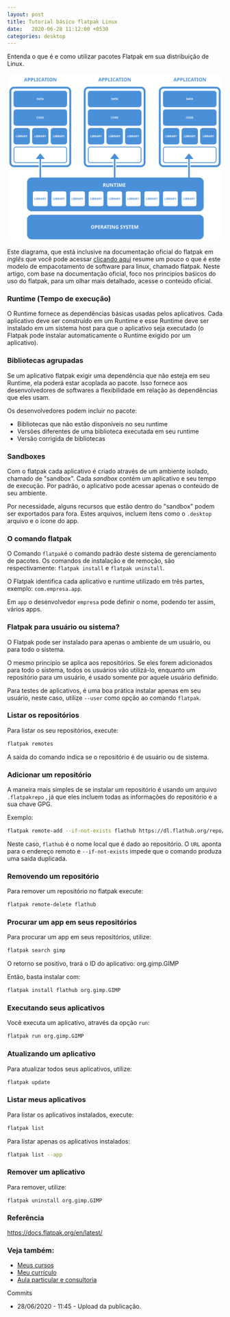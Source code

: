 ```yaml
---
layout: post
title: Tutorial básico flatpak Linux
date:   2020-06-28 11:12:00 +0530
categories: desktop
---
```

Entenda o que é e como utilizar pacotes Flatpak em sua distribuição de Linux. 

![diagrama flatpak](/blog/images/diagram.svg)

Este diagrama, que está inclusive na documentação oficial do flatpak em *inglês* que você pode acessar [clicando aqui](https://docs.flatpak.org/en/latest/basic-concepts.html) resume um pouco o que é este modelo de empacotamento de software para linux, chamado flatpak. Neste artigo, com base na documentação oficial, foco nos principios baśicos do uso do flatpak, para um olhar mais detalhado, acesse o conteúdo oficial.

### Runtime (Tempo de execução)

O Runtime fornece as dependências básicas usadas pelos aplicativos. Cada aplicativo deve ser construído em um Runtime e esse Runtime deve ser instalado em um sistema host para que o aplicativo seja executado (o Flatpak pode instalar automaticamente o Runtime exigido por um aplicativo). 

### Bibliotecas agrupadas
Se um aplicativo flatpak exigir uma dependência que não esteja em seu Runtime, ela poderá estar acoplada ao pacote. Isso fornece aos desenvolvedores de softwares a flexibilidade em relação às dependências que eles usam.

Os desenvolvedores podem incluir no pacote:
- Bibliotecas que não estão disponíveis no seu runtime
- Versões diferentes de uma biblioteca executada em seu runtime
- Versão corrigida de bibliotecas


### Sandboxes
Com o flatpak cada aplicativo é criado através de um ambiente isolado, chamado de "sandbox". Cada *sandbox* contém um aplicativo e seu tempo de execução. Por padrão, o aplicativo pode acessar apenas o conteúdo de seu ambiente.

Por necessidade, alguns recursos que estão dentro do "sandbox" podem ser exportados para fora. Estes arquivos, incluem ítens como o ```.desktop``` arquivo e o ícone do app.


### O comando flatpak
O Comando ```flatpak```é o comando padrão deste sistema de gerenciamento de pacotes. Os comandos de instalação e de remoção, são respectivamente: ```flatpak install``` e ```flatpak uninstall```.


O Flatpak identifica cada aplicativo e runtime utilizado em três partes, exemplo: ```com.empresa.app```. 

Em `app` o desenvolvedor `empresa` pode definir o nome, podendo ter assim, vários apps. 

### Flatpak para usuário ou sistema?

O Flatpak pode ser instalado para apenas o ambiente de um usuário, ou para todo o sistema.

O mesmo princípio se aplica aos repositórios. Se eles forem adicionados para todo o sistema, todos os usuários vão utilizá-lo, enquanto um repositório para um usuário, é usado somente por aquele usuário definido.

Para testes de aplicativos, é uma boa prática instalar apenas em seu usuário, neste caso, utilize ```--user``` como opção ao comando ```flatpak```.

### Listar os repositórios

Para listar os seu repositórios, execute:

```bash
flatpak remotes
```
A saída do comando indica se o repositório é de usuário ou de sistema.

### Adicionar um repositório

A maneira mais simples de se instalar um repositório é usando um arquivo ```.flatpakrepo``` , já que eles incluem todas as informações do repositório e a sua chave GPG.

Exemplo:

```bash
flatpak remote-add --if-not-exists flathub https://dl.flathub.org/repo/flathub.flatpakrepo 
```

Neste caso, ```flathub``` é o nome local que é dado ao repositório. O ```URL``` aponta para o endereço remoto e ```--if-not-exists``` impede que o comando produza uma saída duplicada.

### Removendo um repositório

Para remover um repositório no flatpak execute:

 ```bash
 flatpak remote-delete flathub
 ```

### Procurar um app em seus repositórios

Para procurar um app em seus repositórios, utilize:

```bash
flatpak search gimp
```

O retorno se positivo, trará o ID do aplicativo: org.gimp.GIMP

Então, basta instalar com:

```bash
flatpak install flathub org.gimp.GIMP
```

### Executando seus aplicativos

Você executa um aplicativo, através da opção ```run```:

```bash
flatpak run org.gimp.GIMP
```

### Atualizando um aplicativo

Para atualizar todos seus aplicativos, utilize:

```bash
flatpak update
```

### Listar meus aplicativos

Para listar os aplicativos instalados, execute:

```bash
flatpak list
```
Para listar apenas os aplicativos instalados:

```bash
flatpak list --app
```

### Remover um aplicativo

Para remover, utilize:

```
flatpak uninstall org.gimp.GIMP
```

### Referência
<https://docs.flatpak.org/en/latest/>




### Veja também:
- [Meus cursos](https://profjulianoramos.github.io/cursos/)
- [Meu currículo](https://profjulianoramos.github.io/curriculo/)
- [Aula particular e consultoria](https://profjulianoramos.github.io/consultoria/)


Commits
- 28/06/2020 - 11:45 - Upload da publicação.
